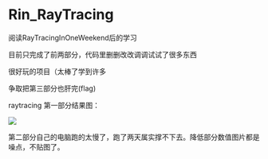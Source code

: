 # Rin_RayTracing
阅读RayTracingInOneWeekend后的学习

目前只完成了前两部分，代码里删删改改调调试试了很多东西

很好玩的项目（太棒了学到许多

争取把第三部分也肝完(flag)

raytracing 第一部分结果图：

![](https://github.com/Shirlenesky/Rin_RayTracinginWeekend/blob/master/ray%20tracing.jpg)

第二部分自己的电脑跑的太慢了，跑了两天属实撑不下去。降低部分数值图片都是噪点，不贴图了。
